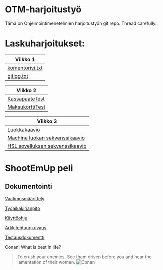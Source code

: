 # OTM-harjoitustyö
Tämä on Ohjelmointimenetelmien harjoitustyön git repo. Thread carefully..

# Laskuharjoitukset:

|Viikko 1     |
|------------     | 
|[komentorivi.txt](https://github.com/jupste/otm-harjoitustyo/blob/master/laskarit/viikko1/komentorivi.txt)   |
|[gitlog.txt](https://github.com/jupste/otm-harjoitustyo/blob/master/laskarit/viikko1/gitlog.txt)   |

|Viikko 2   |
|------------   |
|[KassapaateTest](https://github.com/jupste/otm-harjoitustyo/blob/master/laskarit/viikko2/Unicafe/src/test/java/KassapaateTest.java)   |
|[MaksukorttiTest](https://github.com/jupste/otm-harjoitustyo/blob/master/laskarit/viikko2/Unicafe/src/test/java/MaksukorttiTest.java)   |

|Viikko 3   |
|------------   |
|[Luokkakaavio](https://github.com/jupste/otm-harjoitustyo/blob/master/laskarit/viikko3/uml.png)   |
|[Machine luokan sekvenssikaavio](https://github.com/jupste/otm-harjoitustyo/blob/master/laskarit/viikko3/machine_Seq.png)   |
|[HSL sovelluksen sekvenssikaavio](https://github.com/jupste/otm-harjoitustyo/blob/master/laskarit/viikko3/HSL_Seq.png)   |

# ShootEmUp peli

## Dokumentointi

[Vaatimusmäärittely](https://github.com/jupste/otm-harjoitustyo/blob/master/dokumentointi/vaatimusmaarittely.md)

[Työaikakirjanpito](https://github.com/jupste/otm-harjoitustyo/blob/master/dokumentointi/tyoaika.md)

[Käyttöohje](https://github.com/jupste/otm-harjoitustyo/blob/master/dokumentointi/kayttoohje.md)

[Arkkitehtuurikuvaus](https://github.com/jupste/otm-harjoitustyo/blob/master/dokumentointi/arkkitehtuurikuvaus.md)

[Testausdokumentti](https://github.com/jupste/otm-harjoitustyo/blob/master/dokumentointi/testausdokumentti.md)




Conan! What is best in life?
>To crush your enemies. See them driven before you and hear the lamentation of their women.
![Conan](http://cdn.themis-media.com/media/global/images/library/deriv/671/671579.jpg)